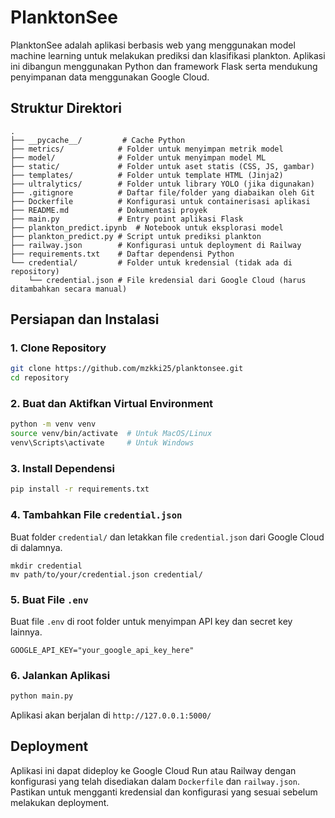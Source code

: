 # PlanktonSee

PlanktonSee adalah aplikasi berbasis web yang menggunakan model machine learning untuk melakukan prediksi dan klasifikasi plankton. Aplikasi ini dibangun menggunakan Python dan framework Flask serta mendukung penyimpanan data menggunakan Google Cloud.

## Struktur Direktori

```
.
├── __pycache__/         # Cache Python
├── metrics/            # Folder untuk menyimpan metrik model
├── model/              # Folder untuk menyimpan model ML
├── static/             # Folder untuk aset statis (CSS, JS, gambar)
├── templates/          # Folder untuk template HTML (Jinja2)
├── ultralytics/        # Folder untuk library YOLO (jika digunakan)
├── .gitignore          # Daftar file/folder yang diabaikan oleh Git
├── Dockerfile          # Konfigurasi untuk containerisasi aplikasi
├── README.md           # Dokumentasi proyek
├── main.py             # Entry point aplikasi Flask
├── plankton_predict.ipynb  # Notebook untuk eksplorasi model
├── plankton_predict.py # Script untuk prediksi plankton
├── railway.json        # Konfigurasi untuk deployment di Railway
├── requirements.txt    # Daftar dependensi Python
└── credential/         # Folder untuk kredensial (tidak ada di repository)
    └── credential.json # File kredensial dari Google Cloud (harus ditambahkan secara manual)
```

## Persiapan dan Instalasi

### 1. Clone Repository
```sh
git clone https://github.com/mzkki25/planktonsee.git
cd repository
```

### 2. Buat dan Aktifkan Virtual Environment
```sh
python -m venv venv
source venv/bin/activate  # Untuk MacOS/Linux
venv\Scripts\activate     # Untuk Windows
```

### 3. Install Dependensi
```sh
pip install -r requirements.txt
```

### 4. Tambahkan File `credential.json`
Buat folder `credential/` dan letakkan file `credential.json` dari Google Cloud di dalamnya.

```
mkdir credential
mv path/to/your/credential.json credential/
```

### 5. Buat File `.env`
Buat file `.env` di root folder untuk menyimpan API key dan secret key lainnya.

```
GOOGLE_API_KEY="your_google_api_key_here"
```

### 6. Jalankan Aplikasi
```sh
python main.py
```
Aplikasi akan berjalan di `http://127.0.0.1:5000/`

## Deployment
Aplikasi ini dapat dideploy ke Google Cloud Run atau Railway dengan konfigurasi yang telah disediakan dalam `Dockerfile` dan `railway.json`. Pastikan untuk mengganti kredensial dan konfigurasi yang sesuai sebelum melakukan deployment.

